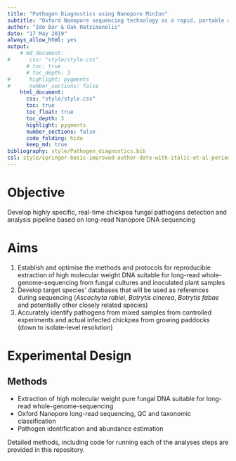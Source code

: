```yaml
---
title: "Pathogen Diagnostics using Nanopore MinIon"
subtitle: "Oxford Nanopore sequencing technology as a rapid, portable and accurate tool for fungal pathogen diagnostics in chickpea"
author: "Ido Bar & Oak Hatzimanolis"
date: "17 May 2019"
always_allow_html: yes
output: 
    # md_document:
#      css: "style/style.css"
      # toc: true
      # toc_depth: 3
#      highlight: pygments
#      number_sections: false
    html_document:
      css: "style/style.css"
      toc: true
      toc_float: true
      toc_depth: 3
      highlight: pygments
      number_sections: false
      code_folding: hide
      keep_md: true
bibliography: style/Pathogen_diagnostics.bib
csl: style/springer-basic-improved-author-date-with-italic-et-al-period.csl
---
```








# Objective
Develop highly specific, real-time chickpea fungal pathogens detection and analysis pipeline based on long-read Nanopore DNA sequencing 

# Aims
1.	Establish and optimise the methods and protocols for reproducible extraction of high molecular weight DNA suitable for long-read whole-genome-sequencing from fungal cultures and inoculated plant samples
2.	Develop target species' databases that will be used as references during sequencing (_Ascochyta rabiei_, _Botrytis cinerea_, _Botrytis fabae_ and potentially other closely related species)
3.	Accurately identify pathogens from mixed samples from controlled experiments and actual infected chickpea from growing paddocks (down to isolate-level resolution) 

# Experimental Design 
## Methods
* Extraction of high molecular weight pure fungal DNA suitable for long-read whole-genome-sequencing  
* Oxford Nanopore long-read sequencing, QC and taxonomic classification  
* Pathogen identification and abundance estimation  


Detailed methods, including code for running each of the analyses steps are provided in this repository.

